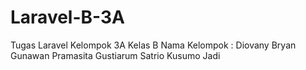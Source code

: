 # Laravel-B-3A
Tugas Laravel Kelompok 3A Kelas B
Nama Kelompok :
Diovany Bryan Gunawan
Pramasita Gustiarum
Satrio Kusumo Jadi
